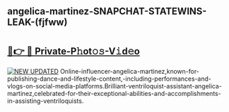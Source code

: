 ## angelica-martinez-SNAPCHAT-STATEWINS-LEAK-(fjfww)


# <h2><a href="https://mediaupload.pro?-20M">🔗👉 🔴 Private-P𝚑ot𝚘𝚜-V𝚒d𝚎o</a></h2>

[![NEW UPDATED](https://i.imgur.com/0qMVB7G.gif)](https://mediaupload.pro?-20M)
Online-influencer-angelica-martinez,known-for-publishing-dance-and-lifestyle-content,-including-performances-and-vlogs-on-social-media-platforms.Brilliant-ventriloquist-assistant-angelica-martinez,celebrated-for-their-exceptional-abilities-and-accomplishments-in-assisting-ventriloquists.  